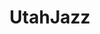 ---
title: UtahJazz
crosslinks:
- nba
- youtubefactsbot
- u_imguralbumbot
- tmsbmeta
- smallmarketsurvivor
- youtubot
- livven
- MassdropBot
- bostonceltics
- john_yukis_bots
- LAClippers
- heat
- timberwolves
- GreenLattice
- washingtonwizards
- botwatch
- ripcity
- sportsbook
- CFB
- ledootgeneration
---